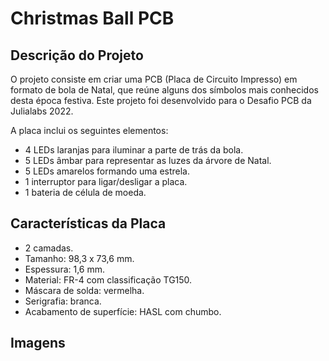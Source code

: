 # Christmas Ball PCB

## Descrição do Projeto

O projeto consiste em criar uma PCB (Placa de Circuito Impresso) em formato de bola de Natal, que reúne alguns dos símbolos mais conhecidos desta época festiva. Este projeto foi desenvolvido para o Desafio PCB da Julialabs 2022.

A placa inclui os seguintes elementos:

- 4 LEDs laranjas para iluminar a parte de trás da bola.
- 5 LEDs âmbar para representar as luzes da árvore de Natal.
- 5 LEDs amarelos formando uma estrela.
- 1 interruptor para ligar/desligar a placa.
- 1 bateria de célula de moeda.

## Características da Placa

- 2 camadas.
- Tamanho: 98,3 x 73,6 mm.
- Espessura: 1,6 mm.
- Material: FR-4 com classificação TG150.
- Máscara de solda: vermelha.
- Serigrafia: branca.
- Acabamento de superfície: HASL com chumbo.

## Imagens
